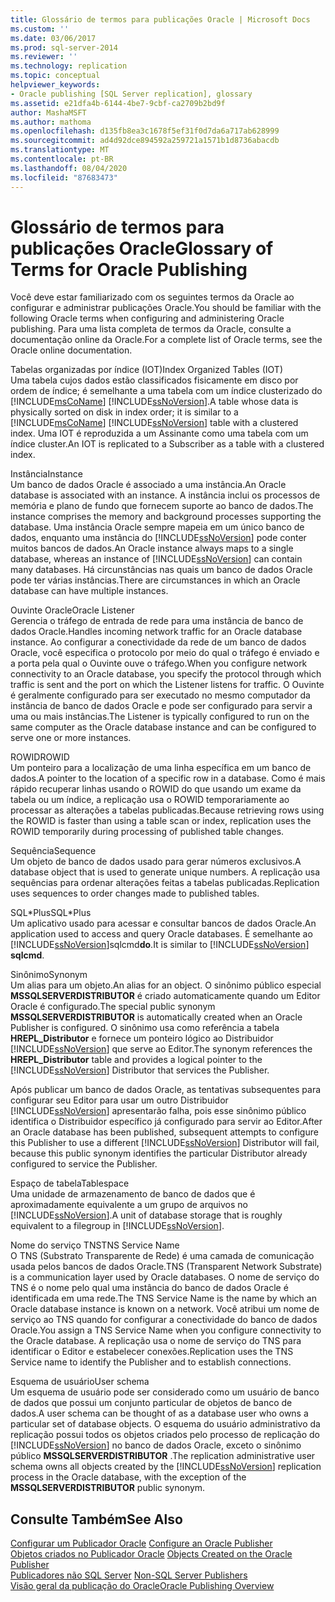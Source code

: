 ```yaml
---
title: Glossário de termos para publicações Oracle | Microsoft Docs
ms.custom: ''
ms.date: 03/06/2017
ms.prod: sql-server-2014
ms.reviewer: ''
ms.technology: replication
ms.topic: conceptual
helpviewer_keywords:
- Oracle publishing [SQL Server replication], glossary
ms.assetid: e21dfa4b-6144-4be7-9cbf-ca2709b2bd9f
author: MashaMSFT
ms.author: mathoma
ms.openlocfilehash: d135fb8ea3c1678f5ef31f0d7da6a717ab628999
ms.sourcegitcommit: ad4d92dce894592a259721a1571b1d8736abacdb
ms.translationtype: MT
ms.contentlocale: pt-BR
ms.lasthandoff: 08/04/2020
ms.locfileid: "87683473"
---
```

# <a name="glossary-of-terms-for-oracle-publishing"></a><span data-ttu-id="28aa9-102">Glossário de termos para publicações Oracle</span><span class="sxs-lookup"><span data-stu-id="28aa9-102">Glossary of Terms for Oracle Publishing</span></span>
  <span data-ttu-id="28aa9-103">Você deve estar familiarizado com os seguintes termos da Oracle ao configurar e administrar publicações Oracle.</span><span class="sxs-lookup"><span data-stu-id="28aa9-103">You should be familiar with the following Oracle terms when configuring and administering Oracle publishing.</span></span> <span data-ttu-id="28aa9-104">Para uma lista completa de termos da Oracle, consulte a documentação online da Oracle.</span><span class="sxs-lookup"><span data-stu-id="28aa9-104">For a complete list of Oracle terms, see the Oracle online documentation.</span></span>  
  
 <span data-ttu-id="28aa9-105">Tabelas organizadas por índice (IOT)</span><span class="sxs-lookup"><span data-stu-id="28aa9-105">Index Organized Tables (IOT)</span></span>  
 <span data-ttu-id="28aa9-106">Uma tabela cujos dados estão classificados fisicamente em disco por ordem de índice; é semelhante a uma tabela com um índice clusterizado do [!INCLUDE[msCoName](../../../includes/msconame-md.md)] [!INCLUDE[ssNoVersion](../../../includes/ssnoversion-md.md)].</span><span class="sxs-lookup"><span data-stu-id="28aa9-106">A table whose data is physically sorted on disk in index order; it is similar to a [!INCLUDE[msCoName](../../../includes/msconame-md.md)] [!INCLUDE[ssNoVersion](../../../includes/ssnoversion-md.md)] table with a clustered index.</span></span> <span data-ttu-id="28aa9-107">Uma IOT é reproduzida a um Assinante como uma tabela com um índice cluster.</span><span class="sxs-lookup"><span data-stu-id="28aa9-107">An IOT is replicated to a Subscriber as a table with a clustered index.</span></span>  
  
 <span data-ttu-id="28aa9-108">Instância</span><span class="sxs-lookup"><span data-stu-id="28aa9-108">Instance</span></span>  
 <span data-ttu-id="28aa9-109">Um banco de dados Oracle é associado a uma instância.</span><span class="sxs-lookup"><span data-stu-id="28aa9-109">An Oracle database is associated with an instance.</span></span> <span data-ttu-id="28aa9-110">A instância inclui os processos de memória e plano de fundo que fornecem suporte ao banco de dados.</span><span class="sxs-lookup"><span data-stu-id="28aa9-110">The instance comprises the memory and background processes supporting the database.</span></span> <span data-ttu-id="28aa9-111">Uma instância Oracle sempre mapeia em um único banco de dados, enquanto uma instância do [!INCLUDE[ssNoVersion](../../../includes/ssnoversion-md.md)] pode conter muitos bancos de dados.</span><span class="sxs-lookup"><span data-stu-id="28aa9-111">An Oracle instance always maps to a single database, whereas an instance of [!INCLUDE[ssNoVersion](../../../includes/ssnoversion-md.md)] can contain many databases.</span></span> <span data-ttu-id="28aa9-112">Há circunstâncias nas quais um banco de dados Oracle pode ter várias instâncias.</span><span class="sxs-lookup"><span data-stu-id="28aa9-112">There are circumstances in which an Oracle database can have multiple instances.</span></span>  
  
 <span data-ttu-id="28aa9-113">Ouvinte Oracle</span><span class="sxs-lookup"><span data-stu-id="28aa9-113">Oracle Listener</span></span>  
 <span data-ttu-id="28aa9-114">Gerencia o tráfego de entrada de rede para uma instância de banco de dados Oracle.</span><span class="sxs-lookup"><span data-stu-id="28aa9-114">Handles incoming network traffic for an Oracle database instance.</span></span> <span data-ttu-id="28aa9-115">Ao configurar a conectividade da rede de um banco de dados Oracle, você especifica o protocolo por meio do qual o tráfego é enviado e a porta pela qual o Ouvinte ouve o tráfego.</span><span class="sxs-lookup"><span data-stu-id="28aa9-115">When you configure network connectivity to an Oracle database, you specify the protocol through which traffic is sent and the port on which the Listener listens for traffic.</span></span> <span data-ttu-id="28aa9-116">O Ouvinte é geralmente configurado para ser executado no mesmo computador da instância de banco de dados Oracle e pode ser configurado para servir a uma ou mais instâncias.</span><span class="sxs-lookup"><span data-stu-id="28aa9-116">The Listener is typically configured to run on the same computer as the Oracle database instance and can be configured to serve one or more instances.</span></span>  
  
 <span data-ttu-id="28aa9-117">ROWID</span><span class="sxs-lookup"><span data-stu-id="28aa9-117">ROWID</span></span>  
 <span data-ttu-id="28aa9-118">Um ponteiro para a localização de uma linha específica em um banco de dados.</span><span class="sxs-lookup"><span data-stu-id="28aa9-118">A pointer to the location of a specific row in a database.</span></span> <span data-ttu-id="28aa9-119">Como é mais rápido recuperar linhas usando o ROWID do que usando um exame da tabela ou um índice, a replicação usa o ROWID temporariamente ao processar as alterações a tabelas publicadas.</span><span class="sxs-lookup"><span data-stu-id="28aa9-119">Because retrieving rows using the ROWID is faster than using a table scan or index, replication uses the ROWID temporarily during processing of published table changes.</span></span>  
  
 <span data-ttu-id="28aa9-120">Sequência</span><span class="sxs-lookup"><span data-stu-id="28aa9-120">Sequence</span></span>  
 <span data-ttu-id="28aa9-121">Um objeto de banco de dados usado para gerar números exclusivos.</span><span class="sxs-lookup"><span data-stu-id="28aa9-121">A database object that is used to generate unique numbers.</span></span> <span data-ttu-id="28aa9-122">A replicação usa sequências para ordenar alterações feitas a tabelas publicadas.</span><span class="sxs-lookup"><span data-stu-id="28aa9-122">Replication uses sequences to order changes made to published tables.</span></span>  
  
 <span data-ttu-id="28aa9-123">SQL\*Plus</span><span class="sxs-lookup"><span data-stu-id="28aa9-123">SQL\*Plus</span></span>  
 <span data-ttu-id="28aa9-124">Um aplicativo usado para acessar e consultar bancos de dados Oracle.</span><span class="sxs-lookup"><span data-stu-id="28aa9-124">An application used to access and query Oracle databases.</span></span> <span data-ttu-id="28aa9-125">É semelhante ao [!INCLUDE[ssNoVersion](../../../includes/ssnoversion-md.md)]sqlcmd**do**.</span><span class="sxs-lookup"><span data-stu-id="28aa9-125">It is similar to [!INCLUDE[ssNoVersion](../../../includes/ssnoversion-md.md)] **sqlcmd**.</span></span>  
  
 <span data-ttu-id="28aa9-126">Sinônimo</span><span class="sxs-lookup"><span data-stu-id="28aa9-126">Synonym</span></span>  
 <span data-ttu-id="28aa9-127">Um alias para um objeto.</span><span class="sxs-lookup"><span data-stu-id="28aa9-127">An alias for an object.</span></span> <span data-ttu-id="28aa9-128">O sinônimo público especial **MSSQLSERVERDISTRIBUTOR** é criado automaticamente quando um Editor Oracle é configurado.</span><span class="sxs-lookup"><span data-stu-id="28aa9-128">The special public synonym **MSSQLSERVERDISTRIBUTOR** is automatically created when an Oracle Publisher is configured.</span></span> <span data-ttu-id="28aa9-129">O sinônimo usa como referência a tabela **HREPL_Distributor** e fornece um ponteiro lógico ao Distribuidor [!INCLUDE[ssNoVersion](../../../includes/ssnoversion-md.md)] que serve ao Editor.</span><span class="sxs-lookup"><span data-stu-id="28aa9-129">The synonym references the **HREPL_Distributor** table and provides a logical pointer to the [!INCLUDE[ssNoVersion](../../../includes/ssnoversion-md.md)] Distributor that services the Publisher.</span></span>  
  
 <span data-ttu-id="28aa9-130">Após publicar um banco de dados Oracle, as tentativas subsequentes para configurar seu Editor para usar um outro Distribuidor [!INCLUDE[ssNoVersion](../../../includes/ssnoversion-md.md)] apresentarão falha, pois esse sinônimo público identifica o Distribuidor específico já configurado para servir ao Editor.</span><span class="sxs-lookup"><span data-stu-id="28aa9-130">After an Oracle database has been published, subsequent attempts to configure this Publisher to use a different [!INCLUDE[ssNoVersion](../../../includes/ssnoversion-md.md)] Distributor will fail, because this public synonym identifies the particular Distributor already configured to service the Publisher.</span></span>  
  
 <span data-ttu-id="28aa9-131">Espaço de tabela</span><span class="sxs-lookup"><span data-stu-id="28aa9-131">Tablespace</span></span>  
 <span data-ttu-id="28aa9-132">Uma unidade de armazenamento de banco de dados que é aproximadamente equivalente a um grupo de arquivos no [!INCLUDE[ssNoVersion](../../../includes/ssnoversion-md.md)].</span><span class="sxs-lookup"><span data-stu-id="28aa9-132">A unit of database storage that is roughly equivalent to a filegroup in [!INCLUDE[ssNoVersion](../../../includes/ssnoversion-md.md)].</span></span>  
  
 <span data-ttu-id="28aa9-133">Nome do serviço TNS</span><span class="sxs-lookup"><span data-stu-id="28aa9-133">TNS Service Name</span></span>  
 <span data-ttu-id="28aa9-134">O TNS (Substrato Transparente de Rede) é uma camada de comunicação usada pelos bancos de dados Oracle.</span><span class="sxs-lookup"><span data-stu-id="28aa9-134">TNS (Transparent Network Substrate) is a communication layer used by Oracle databases.</span></span> <span data-ttu-id="28aa9-135">O nome de serviço do TNS é o nome pelo qual uma instância do banco de dados Oracle é identificada em uma rede.</span><span class="sxs-lookup"><span data-stu-id="28aa9-135">The TNS Service Name is the name by which an Oracle database instance is known on a network.</span></span> <span data-ttu-id="28aa9-136">Você atribui um nome de serviço ao TNS quando for configurar a conectividade do banco de dados Oracle.</span><span class="sxs-lookup"><span data-stu-id="28aa9-136">You assign a TNS Service Name when you configure connectivity to the Oracle database.</span></span> <span data-ttu-id="28aa9-137">A replicação usa o nome de serviço do TNS para identificar o Editor e estabelecer conexões.</span><span class="sxs-lookup"><span data-stu-id="28aa9-137">Replication uses the TNS Service name to identify the Publisher and to establish connections.</span></span>  
  
 <span data-ttu-id="28aa9-138">Esquema de usuário</span><span class="sxs-lookup"><span data-stu-id="28aa9-138">User schema</span></span>  
 <span data-ttu-id="28aa9-139">Um esquema de usuário pode ser considerado como um usuário de banco de dados que possui um conjunto particular de objetos de banco de dados.</span><span class="sxs-lookup"><span data-stu-id="28aa9-139">A user schema can be thought of as a database user who owns a particular set of database objects.</span></span> <span data-ttu-id="28aa9-140">O esquema do usuário administrativo da replicação possui todos os objetos criados pelo processo de replicação do [!INCLUDE[ssNoVersion](../../../includes/ssnoversion-md.md)] no banco de dados Oracle, exceto o sinônimo público **MSSQLSERVERDISTRIBUTOR** .</span><span class="sxs-lookup"><span data-stu-id="28aa9-140">The replication administrative user schema owns all objects created by the [!INCLUDE[ssNoVersion](../../../includes/ssnoversion-md.md)] replication process in the Oracle database, with the exception of the **MSSQLSERVERDISTRIBUTOR** public synonym.</span></span>  
  
## <a name="see-also"></a><span data-ttu-id="28aa9-141">Consulte Também</span><span class="sxs-lookup"><span data-stu-id="28aa9-141">See Also</span></span>  
 <span data-ttu-id="28aa9-142">[Configurar um Publicador Oracle](configure-an-oracle-publisher.md) </span><span class="sxs-lookup"><span data-stu-id="28aa9-142">[Configure an Oracle Publisher](configure-an-oracle-publisher.md) </span></span>  
 <span data-ttu-id="28aa9-143">[Objetos criados no Publicador Oracle](objects-created-on-the-oracle-publisher.md) </span><span class="sxs-lookup"><span data-stu-id="28aa9-143">[Objects Created on the Oracle Publisher](objects-created-on-the-oracle-publisher.md) </span></span>  
 <span data-ttu-id="28aa9-144">[Publicadores não SQL Server](non-sql-server-publishers.md) </span><span class="sxs-lookup"><span data-stu-id="28aa9-144">[Non-SQL Server Publishers](non-sql-server-publishers.md) </span></span>  
 [<span data-ttu-id="28aa9-145">Visão geral da publicação do Oracle</span><span class="sxs-lookup"><span data-stu-id="28aa9-145">Oracle Publishing Overview</span></span>](oracle-publishing-overview.md)  
  
  
